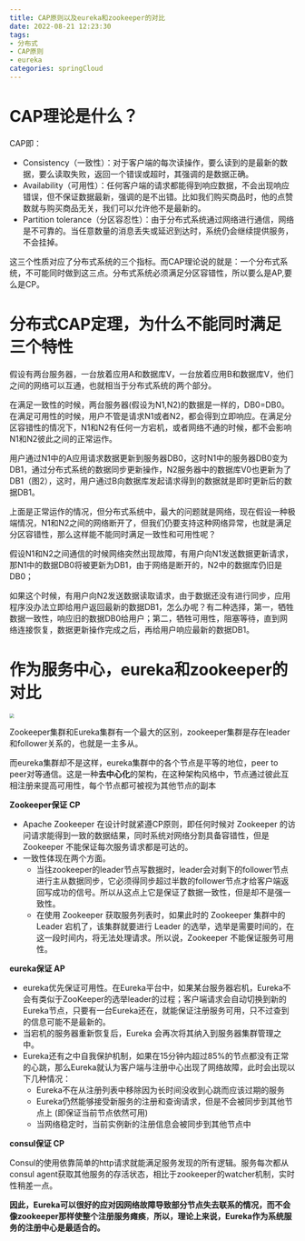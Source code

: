 ```yaml
---
title: CAP原则以及eureka和zookeeper的对比
date: 2022-08-21 12:23:30
tags:
- 分布式
- CAP原则
- eureka
categories: springCloud
---
```


# CAP理论是什么？

CAP即：

- Consistency（一致性）：对于客户端的每次读操作，要么读到的是最新的数据，要么读取失败，返回一个错误或超时，其强调的是数据正确。
- Availability（可用性）：任何客户端的请求都能得到响应数据，不会出现响应错误，但不保证数据最新，强调的是不出错。比如我们购买商品时，他的点赞数就与购买商品无关，我们可以允许他不是最新的。
- Partition tolerance（分区容忍性）：由于分布式系统通过网络进行通信，网络是不可靠的。当任意数量的消息丢失或延迟到达时，系统仍会继续提供服务，不会挂掉。

这三个性质对应了分布式系统的三个指标。而CAP理论说的就是：一个分布式系统，不可能同时做到这三点。分布式系统必须满足分区容错性，所以要么是AP,要么是CP。



# 分布式CAP定理，为什么不能同时满足三个特性

假设有两台服务器，一台放着应用A和数据库V，一台放着应用B和数据库V，他们之间的网络可以互通，也就相当于分布式系统的两个部分。

在满足一致性的时候，两台服务器(假设为N1,N2)的数据是一样的，DB0=DB0。在满足可用性的时候，用户不管是请求N1或者N2，都会得到立即响应。在满足分区容错性的情况下，N1和N2有任何一方宕机，或者网络不通的时候，都不会影响N1和N2彼此之间的正常运作。

用户通过N1中的A应用请求数据更新到服务器DB0，这时N1中的服务器DB0变为DB1，通过分布式系统的数据同步更新操作，N2服务器中的数据库V0也更新为了DB1（图2），这时，用户通过B向数据库发起请求得到的数据就是即时更新后的数据DB1。

上面是正常运作的情况，但分布式系统中，最大的问题就是网络，现在假设一种极端情况，N1和N2之间的网络断开了，但我们仍要支持这种网络异常，也就是满足分区容错性，那么这样能不能同时满足一致性和可用性呢？

假设N1和N2之间通信的时候网络突然出现故障，有用户向N1发送数据更新请求，那N1中的数据DB0将被更新为DB1，由于网络是断开的，N2中的数据库仍旧是DB0；

如果这个时候，有用户向N2发送数据读取请求，由于数据还没有进行同步，应用程序没办法立即给用户返回最新的数据DB1，怎么办呢？有二种选择，第一，牺牲数据一致性，响应旧的数据DB0给用户；第二，牺牲可用性，阻塞等待，直到网络连接恢复，数据更新操作完成之后，再给用户响应最新的数据DB1。



# 作为服务中心，eureka和zookeeper的对比

<img src="https://tva1.sinaimg.cn/large/e6c9d24ely1h5fjrq1o9mj20y00b2q49.jpg" style="zoom:50%;" />

Zookeeper集群和Eureka集群有一个最大的区别，zookeeper集群是存在leader和follower关系的，也就是一主多从。

而eureka集群却不是这样，eureka集群中的各个节点是平等的地位，peer to peer对等通信。这是一种**去中心化**的架构，在这种架构风格中，节点通过彼此互相注册来提高可用性，每个节点都可被视为其他节点的副本



**Zookeeper保证 CP**

- Apache Zookeeper 在设计时就紧遵CP原则，即任何时候对 Zookeeper 的访问请求能得到一致的数据结果，同时系统对网络分割具备容错性，但是 Zookeeper 不能保证每次服务请求都是可达的。
- 一致性体现在两个方面。
  - 当往zookeeper的leader节点写数据时，leader会对剩下的follower节点进行主从数据同步，它必须得同步超过半数的follower节点才给客户端返回写成功的信号。所以从这点上它是保证了数据一致性，但是却不是强一致性。
  - 在使用 Zookeeper 获取服务列表时，如果此时的 Zookeeper 集群中的 Leader 宕机了，该集群就要进行 Leader 的选举，选举是需要时间的，在这一段时间内，将无法处理请求。所以说，Zookeeper 不能保证服务可用性。



**eureka保证 AP**

- eureka优先保证可用性。在Eureka平台中，如果某台服务器宕机，Eureka不会有类似于ZooKeeper的选举leader的过程；客户端请求会自动切换到新的Eureka节点，只要有一台Eureka还在，就能保证注册服务可用，只不过查到的信息可能不是最新的。
- 当宕机的服务器重新恢复后，Eureka 会再次将其纳入到服务器集群管理之中。
- Eureka还有之中自我保护机制，如果在15分钟内超过85%的节点都没有正常的心跳，那么Eureka就认为客户端与注册中心出现了网络故障，此时会出现以下几种情况：
  - Eureka不在从注册列表中移除因为长时间没收到心跳而应该过期的服务
  - Eureka仍然能够接受新服务的注册和查询请求，但是不会被同步到其他节点上 (即保证当前节点依然可用)
  - 当网络稳定时，当前实例新的注册信息会被同步到其他节点中



**consul保证 CP**

Consul的使用依靠简单的http请求就能满足服务发现的所有逻辑。服务每次都从consul agent获取其他服务的存活状态，相比于zookeeper的watcher机制，实时性稍差一点。



**因此，Eureka可以很好的应对因网络故障导致部分节点失去联系的情况，而不会像zookeeper那样使整个注册服务瘫痪**，**所以，理论上来说，Eureka作为系统服务的注册中心是最适合的。**
